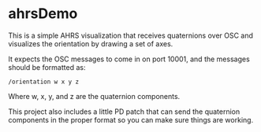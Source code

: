 ahrsDemo
========

This is a simple AHRS visualization that receives quaternions over OSC and
visualizes the orientation by drawing a set of axes.

It expects the OSC messages to come in on port 10001, and the messages should
be formatted as:

```
/orientation w x y z
```

Where w, x, y, and z are the quaternion components.

This project also includes a little PD patch that can send the quaternion
components in the proper format so you can make sure things are working.
